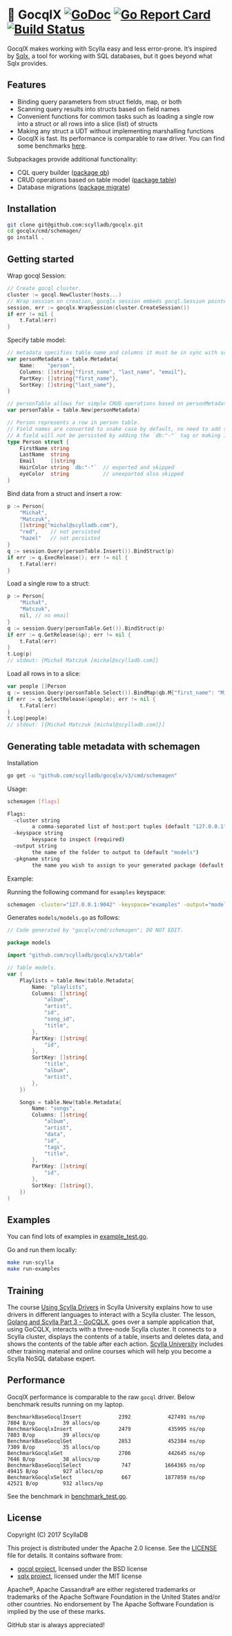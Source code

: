 # 🚀 GocqlX [![GoDoc](https://pkg.go.dev/badge/github.com/scylladb/gocqlx/v3.svg)](https://pkg.go.dev/github.com/scylladb/gocqlx/v3) [![Go Report Card](https://goreportcard.com/badge/github.com/scylladb/gocqlx)](https://goreportcard.com/report/github.com/scylladb/gocqlx) [![Build Status](https://travis-ci.org/scylladb/gocqlx.svg?branch=master)](https://travis-ci.org/scylladb/gocqlx)

GocqlX makes working with Scylla easy and less error-prone.
It’s inspired by [Sqlx](https://github.com/jmoiron/sqlx), a tool for working with SQL databases, but it goes beyond what Sqlx provides.

## Features

* Binding query parameters from struct fields, map, or both
* Scanning query results into structs based on field names
* Convenient functions for common tasks such as loading a single row into a struct or all rows into a slice (list) of structs
* Making any struct a UDT without implementing marshalling functions
* GocqlX is fast. Its performance is comparable to raw driver. You can find some benchmarks [here](#performance).

Subpackages provide additional functionality:

* CQL query builder ([package qb](https://github.com/scylladb/gocqlx/blob/master/qb))
* CRUD operations based on table model ([package table](https://github.com/scylladb/gocqlx/blob/master/table))
* Database migrations ([package migrate](https://github.com/scylladb/gocqlx/blob/master/migrate))

## Installation

```bash
git clone git@github.com:scylladb/gocqlx.git
cd gocqlx/cmd/schemagen/
go install .
```

## Getting started

Wrap gocql Session:

```go
// Create gocql cluster.
cluster := gocql.NewCluster(hosts...)
// Wrap session on creation, gocqlx session embeds gocql.Session pointer. 
session, err := gocqlx.WrapSession(cluster.CreateSession())
if err != nil {
	t.Fatal(err)
}
```

Specify table model:

```go
// metadata specifies table name and columns it must be in sync with schema.
var personMetadata = table.Metadata{
	Name:    "person",
	Columns: []string{"first_name", "last_name", "email"},
	PartKey: []string{"first_name"},
	SortKey: []string{"last_name"},
}

// personTable allows for simple CRUD operations based on personMetadata.
var personTable = table.New(personMetadata)

// Person represents a row in person table.
// Field names are converted to snake case by default, no need to add special tags.
// A field will not be persisted by adding the `db:"-"` tag or making it unexported.
type Person struct {
	FirstName string
	LastName  string
	Email     []string
	HairColor string `db:"-"`  // exported and skipped
	eyeColor  string           // unexported also skipped
}
```

Bind data from a struct and insert a row:

```go
p := Person{
	"Michał",
	"Matczuk",
	[]string{"michal@scylladb.com"},
	"red",    // not persisted
	"hazel"   // not persisted
}
q := session.Query(personTable.Insert()).BindStruct(p)
if err := q.ExecRelease(); err != nil {
	t.Fatal(err)
}
```

Load a single row to a struct:

```go
p := Person{
	"Michał",
	"Matczuk",
	nil, // no email
}
q := session.Query(personTable.Get()).BindStruct(p)
if err := q.GetRelease(&p); err != nil {
	t.Fatal(err)
}
t.Log(p)
// stdout: {Michał Matczuk [michal@scylladb.com]}
```

Load all rows in to a slice:

```go
var people []Person
q := session.Query(personTable.Select()).BindMap(qb.M{"first_name": "Michał"})
if err := q.SelectRelease(&people); err != nil {
	t.Fatal(err)
}
t.Log(people)
// stdout: [{Michał Matczuk [michal@scylladb.com]}]
```

## Generating table metadata with schemagen

Installation

```bash
go get -u "github.com/scylladb/gocqlx/v3/cmd/schemagen"
```

Usage:
```bash
schemagen [flags]

Flags:
  -cluster string
    	a comma-separated list of host:port tuples (default "127.0.0.1")
  -keyspace string
    	keyspace to inspect (required)
  -output string
    	the name of the folder to output to (default "models")
  -pkgname string
    	the name you wish to assign to your generated package (default "models") 
```

Example:

Running the following command for `examples` keyspace: 
```bash
schemagen -cluster="127.0.0.1:9042" -keyspace="examples" -output="models" -pkgname="models"
```

Generates `models/models.go` as follows:
```go
// Code generated by "gocqlx/cmd/schemagen"; DO NOT EDIT.

package models

import "github.com/scylladb/gocqlx/v3/table"

// Table models.
var (
	Playlists = table.New(table.Metadata{
		Name: "playlists",
		Columns: []string{
			"album",
			"artist",
			"id",
			"song_id",
			"title",
		},
		PartKey: []string{
			"id",
		},
		SortKey: []string{
			"title",
			"album",
			"artist",
		},
	})

	Songs = table.New(table.Metadata{
		Name: "songs",
		Columns: []string{
			"album",
			"artist",
			"data",
			"id",
			"tags",
			"title",
		},
		PartKey: []string{
			"id",
		},
		SortKey: []string{},
	})
)
```

## Examples

You can find lots of examples in [example_test.go](https://github.com/scylladb/gocqlx/blob/master/example_test.go).

Go and run them locally:

```bash
make run-scylla
make run-examples
```

## Training

The course [Using Scylla Drivers](https://university.scylladb.com/courses/using-scylla-drivers) in Scylla University explains how to use drivers in different languages to interact with a Scylla cluster. The lesson, [Golang and Scylla Part 3 - GoCQLX](https://university.scylladb.com/courses/using-scylla-drivers/lessons/golang-and-scylla-part-3-gocqlx/), goes over a sample application that, using GoCQLX, interacts with a three-node Scylla cluster. It connects to a Scylla cluster, displays the contents of a table, inserts and deletes data, and shows the contents of the table after each action. [Scylla University](https://university.scylladb.com/) includes other training material and online courses which will help you become a Scylla NoSQL database expert.

## Performance

GocqlX performance is comparable to the raw `gocql` driver.
Below benchmark results running on my laptop.

```
BenchmarkBaseGocqlInsert            2392            427491 ns/op            7804 B/op         39 allocs/op
BenchmarkGocqlxInsert               2479            435995 ns/op            7803 B/op         39 allocs/op
BenchmarkBaseGocqlGet               2853            452384 ns/op            7309 B/op         35 allocs/op
BenchmarkGocqlxGet                  2706            442645 ns/op            7646 B/op         38 allocs/op
BenchmarkBaseGocqlSelect             747           1664365 ns/op           49415 B/op        927 allocs/op
BenchmarkGocqlxSelect                667           1877859 ns/op           42521 B/op        932 allocs/op
```

See the benchmark in [benchmark_test.go](https://github.com/scylladb/gocqlx/blob/master/benchmark_test.go).

## License

Copyright (C) 2017 ScyllaDB

This project is distributed under the Apache 2.0 license. See the [LICENSE](https://github.com/scylladb/gocqlx/blob/master/LICENSE) file for details.
It contains software from:

* [gocql project](https://github.com/gocql/gocql), licensed under the BSD license
* [sqlx project](https://github.com/jmoiron/sqlx), licensed under the MIT license

Apache®, Apache Cassandra® are either registered trademarks or trademarks of 
the Apache Software Foundation in the United States and/or other countries. 
No endorsement by The Apache Software Foundation is implied by the use of these marks.

GitHub star is always appreciated!
